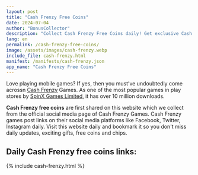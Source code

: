 ```yaml
---
layout: post
title: "Cash Frenzy Free Coins"
date: 2024-07-04
author: "BonusCollector"
description: "Collect Cash Frenzy Free Coins daily! Get exclusive Cash Frenzy Casino Free Coins links to boost your game. Start collecting your free rewards today!"
lang: en
permalink: /cash-frenzy-free-coins/
image: /assets/images/cash-frenzy.webp
include_file: cash-frenzy.html
manifest: /manifests/cash-frenzy.json
app_name: "Cash Frenzy Free Coins"
---
```


Love playing mobile games? If yes, then you must’ve undoubtedly come acrossn [Cash Frenzy](https://play.google.com/store/apps/details?id=slots.pcg.casino.games.free.android) Games. As one of the most popular games in play stores by [SpinX Games Limited](https://spinxgames.com/), it has over 10 million downloads.

**Cash Frenzy free coins** are first shared on this website which we collect from the official social media page of Cash Frenzy Games. Cash Frenzy games post links on their social media platforms like Facebook, Twitter, Instagram daily. Visit this website daily and bookmark it so you don't miss daily updates, exciting gifts, free coins and chips.

## Daily Cash Frenzy free coins links:

{% include cash-frenzy.html %}